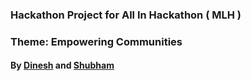 ### Hackathon Project for All In Hackathon ( MLH )
### Theme: Empowering Communities
#### By <a href="https://devpost.com/dineshtalwadker">Dinesh</a> and <a href="https://devpost.com/shubhamvishwakarma0604">Shubham</a>
